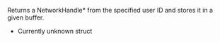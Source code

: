Returns a NetworkHandle* from the specified user ID and stores it in a given buffer.

* Currently unknown struct